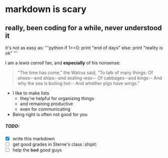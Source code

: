 # markdown is scary
## really, been coding for a while, never understood it

it's not as easy as:
  '''python
  if 1==0:
  	print "end of days"
  else:
  	print "reality is ok"
  '''

I am a _lewis carroll_ fan, and __especially__ of his nonsense:

> "The time has come," the Walrus said,
> "To talk of many things:
> Of shoes--and ships--and sealing-wax--
> Of cabbages--and kings--
> And why the sea is boiling hot--
> And whether pigs have wings."

- I like to make lists
  - they're helpful for organizing things
  - and remaining productive
  - even for communicating
- Being right is often not good for you


##### TODO:
- [X] write this markdown
- [ ] get good grades in Sterne's class :shipit:
- [ ] help the ~~bad~~ good guys